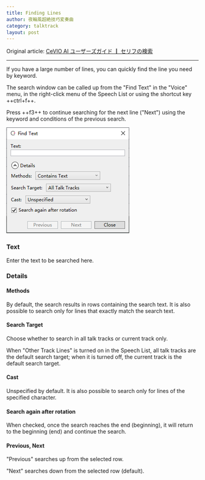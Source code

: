 ```yaml
---
title: Finding Lines
author: 夜輪風超絶技巧変奏曲
category: talktrack
layout: post
---
```

Original article: [CeVIO AI ユーザーズガイド ┃ セリフの検索](https://cevio.jp/guide/cevio_ai/talktrack/search/)

---

If you have a large number of lines, you can quickly find the line you need by keyword.

The search window can be called up from the "Find Text" in the "Voice" menu, in the right-click menu of the Speech List or using the shortcut key ++ctrl+f++.

Press ++f3++ to continue searching for the next line ("Next") using the keyword and conditions of the previous search.

![search](images/search_1.png)

### Text

Enter the text to be searched here.

### Details

#### Methods

By default, the search results in rows containing the search text. It is also possible to search only for lines that exactly match the search text.

#### Search Target

Choose whether to search in all talk tracks or current track only.

When "Other Track Lines" is turned on in the Speech List, all talk tracks are the default search target; when it is turned off, the current track is the default search target.

#### Cast

Unspecified by default. It is also possible to search only for lines of the specified character.

#### Search again after rotation

When checked, once the search reaches the end (beginning), it will return to the beginning (end) and continue the search.

#### Previous, Next

"Previous" searches up from the selected row.

"Next" searches down from the selected row (default).
